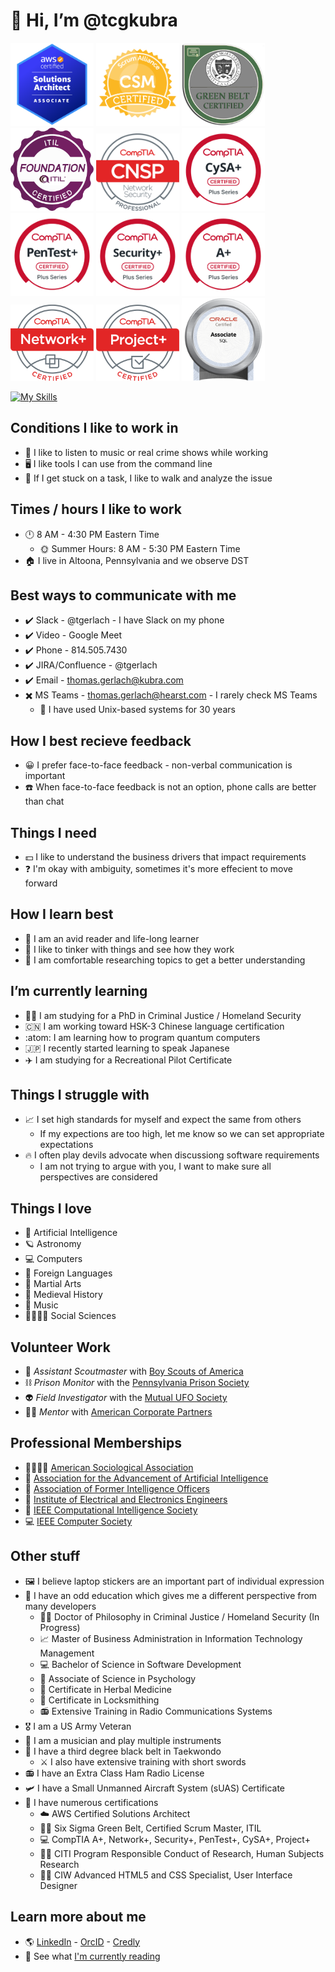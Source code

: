 # 👋 Hi, I’m @tcgkubra

<img src="aws.png" width="133px"/> <img src="csm.png" width="133px"/> <img src="sixsigma.png" width="133px"/> <img src="itil.png" width="133px"/>  <img src="CNSP.png" width="133px"/> <img src="cysaplus.png" width="133px"/> <img src="pentest.png" width="133px"/> <img src="secplus.png" width="133px"/> <img src="aplus.png" width="133px"/> <img src="netplus.png" width="133px"/> <img src="project.png" width="133px"/> <img src="sql.png" width="133px"/>

[![My Skills](https://skillicons.dev/icons?i=androidstudio,angular,apple,arduino,aws,bash,bitbucket,bsd,c,cs,cpp,css,cypress,debian,docker,eclipse,firebase,gamemakerstudio,git,github,gradle,hibernate,html,idea,java,js,jenkins,jquery,kafka,kali,kubernetes,latex,linux,md,maven,mongodb,mysql,nodejs,npm,opencv,perl,php,postgres,py,r,redhat,raspberrypi,regex,spring,sqlite,sklearn,svg,terraform,ts,ubuntu,unity,vim,visualstudio,vscode,wordpress)](https://skillicons.dev)

## Conditions I like to work in
- 🎵 I like to listen to music or real crime shows while working
- 🖥️ I like tools I can use from the command line
- 🚶 If I get stuck on a task, I like to walk and analyze the issue 


## Times / hours I like to work
- 🕛 8 AM - 4:30 PM Eastern Time
  - 🌞 Summer Hours: 8 AM - 5:30 PM Eastern Time  
- 🏠 I live in Altoona, Pennsylvania and we observe DST
 

## Best ways to communicate with me
- ✔️ Slack - @tgerlach - I have Slack on my phone
- ✔️ Video - Google Meet
- ✔️ Phone - 814.505.7430
- ✔️ JIRA/Confluence - @tgerlach
- ✔️ Email - thomas.gerlach@kubra.com
- ✖️ MS Teams - thomas.gerlach@hearst.com - I rarely check MS Teams
  - 🐧 I have used Unix-based systems for 30 years


## How I best recieve feedback
- 😀 I prefer face-to-face feedback - non-verbal communication is important
- ☎️ When face-to-face feedback is not an option, phone calls are better than chat 


## Things I need
- 💵 I like to understand the business drivers that impact requirements
- ❓ I'm okay with ambiguity, sometimes it's more effecient to move forward


## How I learn best
- 📖 I am an avid reader and life-long learner
- 🤹 I like to tinker with things and see how they work
- 📜 I am comfortable researching topics to get a better understanding


## I’m currently learning
- 👮‍♂️ I am studying for a PhD in Criminal Justice / Homeland Security
- 🇨🇳 I am working toward HSK-3 Chinese language certification
- :atom: I am learning how to program quantum computers
- 🇯🇵 I recently started learning to speak Japanese
- ✈️ I am studying for a Recreational Pilot Certificate
  
  
## Things I struggle with
- 📈 I set high standards for myself and expect the same from others
  - If my expections are too high, let me know so we can set appropriate expectations
- 🔥 I often play devils advocate when discussiong software requirements
  - I am not trying to argue with you, I want to make sure all perspectives are considered


## Things I love
- 🤖 Artificial Intelligence
- 🪐 Astronomy
- 💻 Computers
- 💬 Foreign Languages
- 🥷 Martial Arts
- 🧙 Medieval History
- 🎵 Music
- 👨‍👩‍👧‍👦 Social Sciences


## Volunteer Work
- 🌳 *Assistant Scoutmaster* with [Boy Scouts of America](https://scouting.org)
- ⛓️ *Prison Monitor* with the [Pennsylvania Prison Society](https://prisonsociety.org)
- 👽 *Field Investigator* with the [Mutual UFO Society](https://mufon.com)
- 👨‍💼 *Mentor* with [American Corporate Partners](https://acp-usa.org)


## Professional Memberships
- 👨‍👩‍👧‍👦 [American Sociological Association](https://www.asanet.org/)
- 🧠 [Association for the Advancement of Artificial Intelligence](https://aaai.org/)
- 🥷 [Association of Former Intelligence Officers](https://www.afio.com/)
- 🔌 [Institute of Electrical and Electronics Engineers](https://ieee.org)
- 🤖 [IEEE Computational Intelligence Society](https://cis.ieee.org)
- 💻 [IEEE Computer Society](https://www.computer.org)


## Other stuff
- 🖼️ I believe laptop stickers are an important part of individual expression
- 📜 I have an odd education which gives me a different perspective from many developers
  - 🕵️‍♂️ Doctor of Philosophy in Criminal Justice / Homeland Security (In Progress)
  - 📈 Master of Business Administration in Information Technology Management
  - 💻 Bachelor of Science in Software Development
  - 🧠 Associate of Science in Psychology
  - 💊 Certificate in Herbal Medicine
  - 🔑 Certificate in Locksmithing
  - 📻 Extensive Training in Radio Communications Systems
- 🎖️ I am a US Army Veteran
- 🎷 I am a musician and play multiple instruments
- 🥋 I have a third degree black belt in Taekwondo
  - ⚔️ I also have extensive training with short swords 
- 📻 I have an Extra Class Ham Radio License
- 🛩️ I have a Small Unmanned Aircraft System (sUAS) Certificate
- 📄 I have numerous certifications
  - ☁️ AWS Certified Solutions Architect
  - 👨‍💼 Six Sigma Green Belt, Certified Scrum Master, ITIL
  - 💻 CompTIA A+, Network+, Security+, PenTest+, CySA+, Project+
  - 👨‍🔬 CITI Program Responsible Conduct of Research, Human Subjects Research
  - 👨‍💻 CIW Advanced HTML5 and CSS Specialist, User Interface Designer
 

## Learn more about me
- 🌎 [LinkedIn](https://linkedin.com/in/tcgerlach) - [OrcID](https://orcid.org/0000-0003-4596-2767) - [Credly](https://www.credly.com/users/thomas-gerlach)
- 📖 See what [I'm currently reading](https://www.librarything.com/catalog/tcgerlach/currentlyreading)
